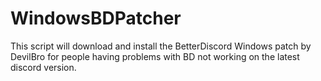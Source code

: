# WindowsBDPatcher
This script will download and install the BetterDiscord Windows patch by DevilBro for people having problems with BD not working on the latest discord version.
